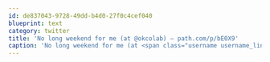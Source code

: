 ```yaml
---
id: de837043-9728-49dd-b4d0-27f0c4cef040
blueprint: text
category: twitter
title: 'No long weekend for me (at @okcolab) — path.com/p/bE0X9'
caption: 'No long weekend for me (at <span class="username username_linked">@<a href="https://twitter.com/okcolab" title="Okanagan coLab">okcolab</a></span>) — <a href="http://path.com/p/bE0X9" title="http://path.com/p/bE0X9" class="link link_untco">path.com/p/bE0X9</a>'
---
```

